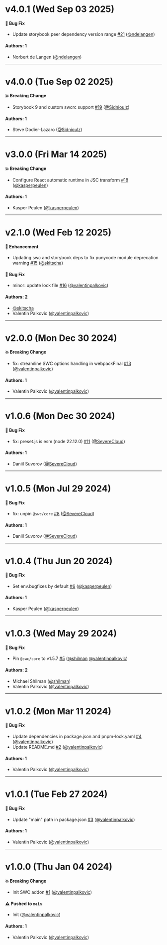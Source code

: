 # v4.0.1 (Wed Sep 03 2025)

#### 🐛 Bug Fix

- Update storybook peer dependency version range [#21](https://github.com/storybookjs/addon-webpack5-compiler-swc/pull/21) ([@ndelangen](https://github.com/ndelangen))

#### Authors: 1

- Norbert de Langen ([@ndelangen](https://github.com/ndelangen))

---

# v4.0.0 (Tue Sep 02 2025)

#### 💥 Breaking Change

- Storybook 9 and custom swcrc support [#19](https://github.com/storybookjs/addon-webpack5-compiler-swc/pull/19) ([@Sidnioulz](https://github.com/Sidnioulz))

#### Authors: 1

- Steve Dodier-Lazaro ([@Sidnioulz](https://github.com/Sidnioulz))

---

# v3.0.0 (Fri Mar 14 2025)

#### 💥 Breaking Change

- Configure React automatic runtime in JSC transform [#18](https://github.com/storybookjs/addon-webpack5-compiler-swc/pull/18) ([@kasperpeulen](https://github.com/kasperpeulen))

#### Authors: 1

- Kasper Peulen ([@kasperpeulen](https://github.com/kasperpeulen))

---

# v2.1.0 (Wed Feb 12 2025)

#### 🚀 Enhancement

- Updating swc and storybook deps to fix punycode module deprecation warning [#15](https://github.com/storybookjs/addon-webpack5-compiler-swc/pull/15) ([@skitscha](https://github.com/skitscha))

#### 🐛 Bug Fix

- minor: update lock file [#16](https://github.com/storybookjs/addon-webpack5-compiler-swc/pull/16) ([@valentinpalkovic](https://github.com/valentinpalkovic))

#### Authors: 2

- [@skitscha](https://github.com/skitscha)
- Valentin Palkovic ([@valentinpalkovic](https://github.com/valentinpalkovic))

---

# v2.0.0 (Mon Dec 30 2024)

#### 💥 Breaking Change

- fix: streamline SWC options handling in webpackFinal [#13](https://github.com/storybookjs/addon-webpack5-compiler-swc/pull/13) ([@valentinpalkovic](https://github.com/valentinpalkovic))

#### Authors: 1

- Valentin Palkovic ([@valentinpalkovic](https://github.com/valentinpalkovic))

---

# v1.0.6 (Mon Dec 30 2024)

#### 🐛 Bug Fix

- fix: preset.js is esm (node 22.12.0) [#11](https://github.com/storybookjs/addon-webpack5-compiler-swc/pull/11) ([@SevereCloud](https://github.com/SevereCloud))

#### Authors: 1

- Daniil Suvorov ([@SevereCloud](https://github.com/SevereCloud))

---

# v1.0.5 (Mon Jul 29 2024)

#### 🐛 Bug Fix

- fix: unpin `@swc/core` [#8](https://github.com/storybookjs/addon-webpack5-compiler-swc/pull/8) ([@SevereCloud](https://github.com/SevereCloud))

#### Authors: 1

- Daniil Suvorov ([@SevereCloud](https://github.com/SevereCloud))

---

# v1.0.4 (Thu Jun 20 2024)

#### 🐛 Bug Fix

- Set env.bugfixes by default [#6](https://github.com/storybookjs/addon-webpack5-compiler-swc/pull/6) ([@kasperpeulen](https://github.com/kasperpeulen))

#### Authors: 1

- Kasper Peulen ([@kasperpeulen](https://github.com/kasperpeulen))

---

# v1.0.3 (Wed May 29 2024)

#### 🐛 Bug Fix

- Pin `@swc/core` to v1.5.7 [#5](https://github.com/storybookjs/addon-webpack5-compiler-swc/pull/5) ([@shilman](https://github.com/shilman) [@valentinpalkovic](https://github.com/valentinpalkovic))

#### Authors: 2

- Michael Shilman ([@shilman](https://github.com/shilman))
- Valentin Palkovic ([@valentinpalkovic](https://github.com/valentinpalkovic))

---

# v1.0.2 (Mon Mar 11 2024)

#### 🐛 Bug Fix

- Update dependencies in package.json and pnpm-lock.yaml [#4](https://github.com/storybookjs/addon-webpack5-compiler-swc/pull/4) ([@valentinpalkovic](https://github.com/valentinpalkovic))
- Update README.md [#2](https://github.com/storybookjs/addon-webpack5-compiler-swc/pull/2) ([@valentinpalkovic](https://github.com/valentinpalkovic))

#### Authors: 1

- Valentin Palkovic ([@valentinpalkovic](https://github.com/valentinpalkovic))

---

# v1.0.1 (Tue Feb 27 2024)

#### 🐛 Bug Fix

- Update "main" path in package.json [#3](https://github.com/storybookjs/addon-webpack5-compiler-swc/pull/3) ([@valentinpalkovic](https://github.com/valentinpalkovic))

#### Authors: 1

- Valentin Palkovic ([@valentinpalkovic](https://github.com/valentinpalkovic))

---

# v1.0.0 (Thu Jan 04 2024)

#### 💥 Breaking Change

- Init SWC addon [#1](https://github.com/storybookjs/addon-webpack5-compiler-swc/pull/1) ([@valentinpalkovic](https://github.com/valentinpalkovic))

#### ⚠️ Pushed to `main`

- Init ([@valentinpalkovic](https://github.com/valentinpalkovic))

#### Authors: 1

- Valentin Palkovic ([@valentinpalkovic](https://github.com/valentinpalkovic))
